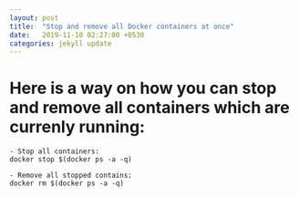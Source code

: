 ```yaml
---
layout: post
title:  "Stop and remove all Docker containers at once"
date:   2019-11-10 02:27:00 +0530
categories: jekyll update
---
```


# Here is a way on how you can stop and remove all containers which are currenly running:

```
- Stop all containers:
docker stop $(docker ps -a -q)

- Remove all stopped contains:
docker rm $(docker ps -a -q)
```